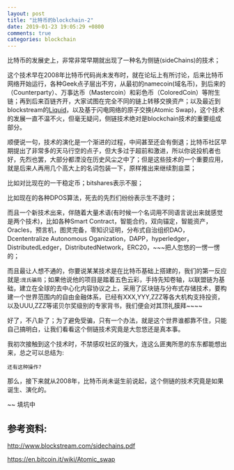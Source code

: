 ```yaml
---
layout: post
title: "比特币的blockchain-2"
date: 2019-01-23 19:05:29 +0800
comments: true
categories: blockchain
---
```


比特币的发展史上，非常非常早期就出现了一种名为侧链(sideChains)的技术；

这个技术早在2008年比特币代码尚未发布时，就在论坛上有所讨论，后来比特币网络开始运行，各种Geek点子层出不穷，从最初的namecoin(域名币)，到后来的（Counterparty）、万事达币（Mastercoin）和彩色币（ColoredCoin）等附生链；再到后来百链齐开，大家试图在完全不同的链上转移交换资产；以及最近到blockstream的[Liquid](https://blockstream.com/liquid/)，以及基于闪电网络的原子交换(Atomic Swap)，这个技术的发展一直不温不火，但毫无疑问，侧链技术绝对是blockchain技术的重要组成部分。

顺便说一句，技术的演化是一个渐进的过程，中间甚至还会有倒退；比特币社区早期提出了非常多的天马行空的点子，但大多过于超前和激进，所以你说投机者也好，先烈也罢，大部分都湮没在历史风尘之中了；但是这些技术的一个重要应用，就是后来人再用几个高大上的名词包装一下，原样推出来继续割韭菜；

比如对比现在的一干稳定币；bitshares表示不服；

比如现在的各种DPOS算法，死去的先烈们纷纷表示生不逢时；

而且一个新技术出来，伴随着大量术语(有时候一个名词用不同语言说出来就感觉是两个技术)，比如各种Smart Contract，智能合约，双向锚定，智能资产，Oracles，预言机，图灵完备，零知识证明，分布式自治组织DAO，Dcententralize Autonomous Oganization，DAPP，hyperledger，DistributedLedger，DistributedNetwork，ERC20，~~~把人忽悠的一愣一愣的；

而且最让人想不通的，你要说某某技术是在比特币基础上搭建的，我们的第一反应就是:`庞氏骗局`；如果他说他的项目是踏着五色云彩，手持先知卷轴，以联盟链为基础，建立在全球的去中心化内容协议之上，采用了区块链与分布式存储技术，要构建一个世界范围内的自由金融体系，已经有XXX,YYY,ZZZ等各大机构支持投资，以及UUU,ZZZ等诺贝尔奖级别的专家背书，我们便会对其顶礼膜拜~~~~

好了，不八卦了；为了避免受骗，只有一个办法，就是这个世界谁都靠不住，只能自己搞明白，让我们看看这个侧链技术究竟是大忽悠还是真本事。

我初次接触到这个技术时，不禁感叹社区的强大，连这么匪夷所思的东东都能想出来，总之可以总结为:

`还有这种操作?`

那么，接下来就从2008年，比特币尚未诞生前说起，这个侧链的技术究竟是如果诞生、演化的。


~~ 填坑中

<!-- more -->

## 参考资料:

http://www.blockstream.com/sidechains.pdf

https://en.bitcoin.it/wiki/Atomic_swap
